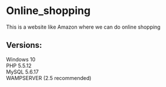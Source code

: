 # Online_shopping
This is a website like Amazon where we can do online shopping

## Versions:
Windows     10    
PHP         5.5.12    
MySQL       5.6.17    
WAMPSERVER (2.5 recommended)    
